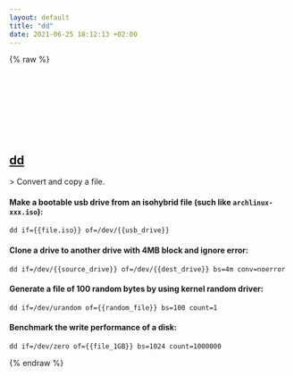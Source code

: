 ```yaml
---
layout: default
title: "dd"
date: 2021-06-25 18:12:13 +02:00
---
```

{% raw %}
<h2 id="dd">
  <a href="/en/osx/dd.html">dd</a> <a href="#dd"><svg class="icon">
    <use href="/assets/images/unicode_sprite.svg#link" />
  </svg></a>
</h2>
> Convert and copy a file.

#### Make a bootable usb drive from an isohybrid file (such like `archlinux-xxx.iso`):
```shell
dd if={{file.iso}} of=/dev/{{usb_drive}}
```
#### Clone a drive to another drive with 4MB block and ignore error:
```shell
dd if=/dev/{{source_drive}} of=/dev/{{dest_drive}} bs=4m conv=noerror
```
#### Generate a file of 100 random bytes by using kernel random driver:
```shell
dd if=/dev/urandom of={{random_file}} bs=100 count=1
```
#### Benchmark the write performance of a disk:
```shell
dd if=/dev/zero of={{file_1GB}} bs=1024 count=1000000
```
{% endraw %}